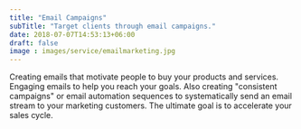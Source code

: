 ```yaml
---
title: "Email Campaigns"
subTitle: "Target clients through email campaigns."
date: 2018-07-07T14:53:13+06:00
draft: false
image : images/service/emailmarketing.jpg
---
```

Creating emails that motivate people to buy your products and services. Engaging emails to help you reach your goals. Also creating "consistent campaigns" or email automation sequences to systematically send an email stream to your marketing customers. The ultimate goal is to accelerate your sales cycle.